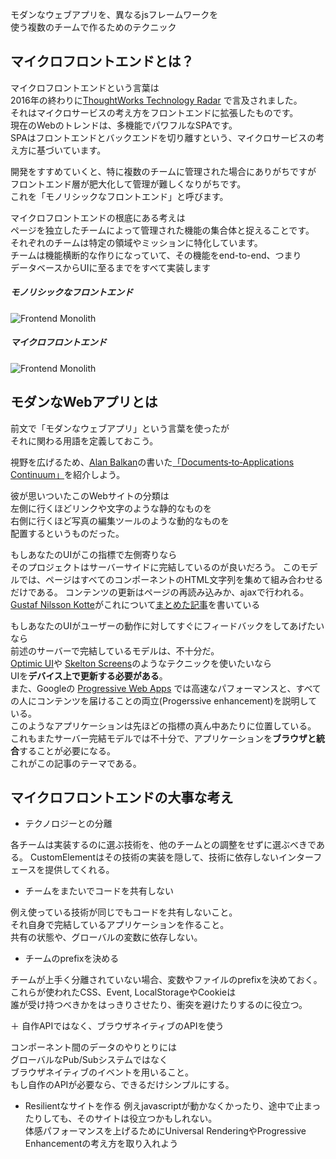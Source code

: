 モダンなウェブアプリを、異なるjsフレームワークを  
使う複数のチームで作るためのテクニック

## マイクロフロントエンドとは？

マイクロフロントエンドという言葉は  
2016年の終わりに[ThoughtWorks Technology Radar](https://www.thoughtworks.com/radar/techniques/micro-frontends) 
で言及されました。  
それはマイクロサービスの考え方をフロントエンドに拡張したものです。  
現在のWebのトレンドは、多機能でパワフルなSPAです。  
SPAはフロントエンドとバックエンドを切り離すという、マイクロサービスの考え方に基づいています。

開発をすすめていくと、特に複数のチームに管理された場合にありがちですが  
フロントエンド層が肥大化して管理が難しくなりがちです。  
これを「モノリシックなフロントエンド」と呼びます。  
  
マイクロフロントエンドの根底にある考えは   
ページを独立したチームによって管理された機能の集合体と捉えることです。  
それぞれのチームは特定の領域やミッションに特化しています。  
チームは機能横断的な作りになっていて、その機能をend-to-end、つまり  
データベースからUIに至るまでをすべて実装します

##### モノリシックなフロントエンド

![Frontend Monolith](https://micro-frontends.org/ressources/diagrams/organisational/monolith-frontback-microservices.png)

##### マイクロフロントエンド

![Frontend Monolith](https://micro-frontends.org/ressources/diagrams/organisational/verticals-headline.png)


## モダンなWebアプリとは
前文で「モダンなウェブアプリ」という言葉を使ったが  
それに関わる用語を定義しておこう。

視野を広げるため、[Alan Balkan](https://ar.al/)の書いた[「Documents‐to‐Applications Continuum」](https://2018.ar.al/notes/the-documents-to-applications-continuum/)を紹介しよう。

彼が思いついたこのWebサイトの分類は  
左側に行くほどリンクや文字のような静的なものを  
右側に行くほど写真の編集ツールのような動的なものを  
配置するというものだった。 
  
もしあなたのUIがこの指標で左側寄りなら  
そのプロジェクトはサーバーサイドに完結しているのが良いだろう。
このモデルでは、ページはすべてのコンポーネントのHTML文字列を集めて組み合わせるだけである。
コンテンツの更新はページの再読み込みか、ajaxで行われる。  
[Gustaf Nilsson Kotte](https://twitter.com/gustaf_nk/)がこれについて[まとめた記事](https://gustafnk.github.io/microservice-websites/)を書いている  
  
もしあなたのUIがユーザーの動作に対してすぐにフィードバックをしてあげたいなら  
前述のサーバーで完結しているモデルは、不十分だ。  
[Optimic UI](https://www.smashingmagazine.com/2016/11/true-lies-of-optimistic-user-interfaces/)や
[Skelton Screens](https://micro-frontends.org/#the-dom-is-the-api)のようなテクニックを使いたいなら  
UIを**デバイス上で更新する必要がある**。  
また、Googleの
[Progressive Web Apps](https://developers.google.com/web/progressive-web-apps/)
では高速なパフォーマンスと、すべての人にコンテンツを届けることの両立(Progerssive enhancement)を説明している。  
このようなアプリケーションは先ほどの指標の真ん中あたりに位置している。  
これもまたサーバー完結モデルでは不十分で、アプリケーションを**ブラウザと統合**することが必要になる。  
これがこの記事のテーマである。

## マイクロフロントエンドの大事な考え

+ テクノロジーとの分離

各チームは実装するのに選ぶ技術を、他のチームとの調整をせずに選ぶべきである。
CustomElementはその技術の実装を隠して、技術に依存しないインターフェースを提供してくれる。  

+ チームをまたいでコードを共有しない

例え使っている技術が同じでもコードを共有しないこと。  
それ自身で完結しているアプリケーションを作ること。  
共有の状態や、グローバルの変数に依存しない。

+ チームのprefixを決める

チームが上手く分離されていない場合、変数やファイルのprefixを決めておく。
これらが使われたCSS、Event, LocalStorageやCookieは  
誰が受け持つべきかをはっきりさせたり、衝突を避けたりするのに役立つ。

＋ 自作APIではなく、ブラウザネイティブのAPIを使う

コンポーネント間のデータのやりとりには  
グローバルなPub/Subシステムではなく  
ブラウザネイティブのイベントを用いること。  
もし自作のAPIが必要なら、できるだけシンプルにする。  

+ Resilientなサイトを作る
例えjavascriptが動かなくかったり、途中で止まったりしても、そのサイトは役立つかもしれない。  
体感パフォーマンスを上げるためにUniversal RenderingやProgressive Enhancementの考え方を取り入れよう
